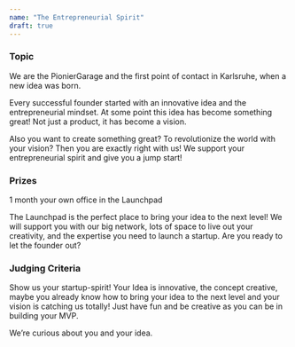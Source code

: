```yaml
---
name: "The Entrepreneurial Spirit"
draft: true
---
```


### Topic
We are the PionierGarage and the first point of contact in Karlsruhe, when a new idea was born.

Every successful founder started with an innovative idea and the entrepreneurial mindset.
At some point this idea has become something great! Not just a product, it has become a vision.

Also you want to create something great? To revolutionize the world with your vision?
Then you are exactly right with us! We support your entrepreneurial spirit and give you a jump start!

### Prizes
1 month your own office in the Launchpad

The Launchpad is the perfect place to bring your idea to the next level! We will support you with our big network, lots of space to live out your creativity, and the expertise you need to launch a startup.
Are you ready to let the founder out?

### Judging Criteria
Show us your startup-spirit! Your Idea is innovative, the concept creative, maybe you already know how to bring your idea to the next level and your vision is catching us totally! Just have fun and be creative as you can be in building your MVP.

We’re curious about you and your idea.
